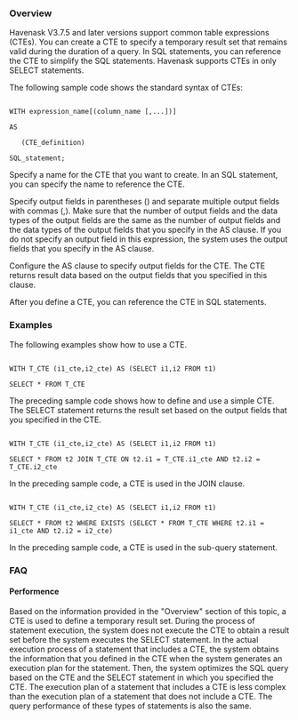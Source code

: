 ### Overview

Havenask V3.7.5 and later versions support common table expressions (CTEs). You can create a CTE to specify a temporary result set that remains valid during the duration of a query. In SQL statements, you can reference the CTE to simplify the SQL statements. Havenask supports CTEs in only SELECT statements.



The following sample code shows the standard syntax of CTEs:



```

WITH expression_name[(column_name [,...])]

AS

   (CTE_definition)

SQL_statement;

```



Specify a name for the CTE that you want to create. In an SQL statement, you can specify the name to reference the CTE.



Specify output fields in parentheses () and separate multiple output fields with commas (,). Make sure that the number of output fields and the data types of the output fields are the same as the number of output fields and the data types of the output fields that you specify in the AS clause. If you do not specify an output field in this expression, the system uses the output fields that you specify in the AS clause.



Configure the AS clause to specify output fields for the CTE. The CTE returns result data based on the output fields that you specified in this clause.



After you define a CTE, you can reference the CTE in SQL statements.



### Examples



The following examples show how to use a CTE.



```

WITH T_CTE (i1_cte,i2_cte) AS (SELECT i1,i2 FROM t1)

SELECT * FROM T_CTE

```



The preceding sample code shows how to define and use a simple CTE. The SELECT statement returns the result set based on the output fields that you specified in the CTE.



```

WITH T_CTE (i1_cte,i2_cte) AS (SELECT i1,i2 FROM t1)

SELECT * FROM t2 JOIN T_CTE ON t2.i1 = T_CTE.i1_cte AND t2.i2 = T_CTE.i2_cte

```



In the preceding sample code, a CTE is used in the JOIN clause.



```

WITH T_CTE (i1_cte,i2_cte) AS (SELECT i1,i2 FROM t1)

SELECT * FROM t2 WHERE EXISTS (SELECT * FROM T_CTE WHERE t2.i1 = i1_cte AND t2.i2 = i2_cte)

```



In the preceding sample code, a CTE is used in the sub-query statement.



### FAQ

#### Performence



Based on the information provided in the "Overview" section of this topic, a CTE is used to define a temporary result set. During the process of statement execution, the system does not execute the CTE to obtain a result set before the system executes the SELECT statement. In the actual execution process of a statement that includes a CTE, the system obtains the information that you defined in the CTE when the system generates an execution plan for the statement. Then, the system optimizes the SQL query based on the CTE and the SELECT statement in which you specified the CTE. The execution plan of a statement that includes a CTE is less complex than the execution plan of a statement that does not include a CTE. The query performance of these types of statements is also the same.
